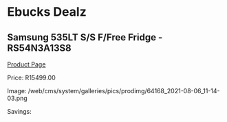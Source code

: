 
# Ebucks Dealz
## Samsung 535LT S/S F/Free Fridge - RS54N3A13S8
[Product Page](https://www.ebucks.com/web/shop/productSelected.do?prodId=1209661360&catId=704986856)

Price: R15499.00

Image: /web/cms/system/galleries/pics/prodimg/64168_2021-08-06_11-14-03.png

Savings: 


	